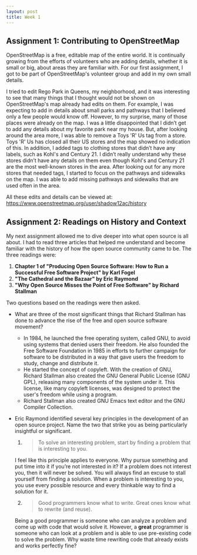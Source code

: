 ```yaml
---
layout: post
title: Week 1
---
```


## Assignment 1: Contributing to OpenStreetMap


OpenStreetMap is a free, editable map of the entire world. It is continually growing from the efforts of volunteers who are adding details, whether it is small or big, about areas they are familiar with. For our first assignment, I got to be part of OpenStreetMap's volunteer group and add in my own small details.

I tried to edit Rego Park in Queens, my neighborhood, and it was interesting to see that many things that I thought would not be shown on OpenStreetMap's map already had edits on them. For example, I was expecting to add in details about small parks and pathways that I believed only a few people would know off. However, to my surprise, many of those places were already on the map. I was a little disappointed that I didn’t get to add any details about my favorite park near my house. But, after looking around the area more, I was able to remove a Toys 'R' Us tag from a store.  Toys 'R' Us has closed all their US stores and the map showed no indication of this. In addition, I added tags to clothing stores that didn’t have any labels, such as Kohl's and Century 21. I didn’t really understand why these stores didn’t have any details on them even though Kohl's and Century 21 are the most well-known stores in the area. After looking out for any more stores that needed tags, I started to focus on the pathways and sidewalks on the map. I was able to add missing pathways and sidewalks that are used often in the area.

All these edits and details can be viewed at: <https://www.openstreetmap.org/user/shadow12ac/history>

## Assignment 2: Readings on History and Context

My next assignment allowed me to dive deeper into what open source is all about. I had to read three articles that helped me understand and become familiar with the history of how the open source community came to be. The three readings were:
1. __Chapter 1 of "Producing Open Source Software: How to Run a Successful Free Software Project" by
Karl Fogel__
2. __"The Cathedral and the Bazaar" by Eric Raymond__
3. __"Why Open Source Misses the Point of Free Software" by Richard Stallman__

Two questions based on the readings were then asked. 
* What are three of the most significant things that Richard Stallman has done to advance the rise of
the free and open source software movement?
  * In 1984, he launched the free operating system, called GNU, to avoid using systems that denied users their freedom. He also founded the Free Software Foundation in 1985 in efforts to further campaign for software to be distributed in a way that gave users the freedom to study, change and distribute it.
  * He started the concept of copyleft. With the creation of GNU, Richard Stallman also created the GNU General Public License (GNU GPL), releasing many components of the system under it. This license, like many copyleft licenses, was designed to protect the user's freedom while using a program.
  * Richard Stallman also created GNU Emacs text editor and the GNU Compiler Collection. 

* Eric Raymond identified several key principles in the development of an open source project. Name
the two that strike you as being particularly insightful or significant.
  1. > To solve an interesting problem, start by finding a problem that is interesting to you.
  
  I feel like this principle applies to everyone. Why pursue something and put time into it if you’re not interested in it? If a      problem does not interest you, then it will never be solved. You will always find an excuse to stall yourself from finding a solution. When a problem is interesting to you, you use every possible resource and every thinkable way to find a solution for it. 
  
  2. > Good programmers know what to write. Great ones know what to rewrite (and reuse).
  
  Being a good programmer is someone who can analyze a problem and come up with code that would solve it. However, a __great__ programmer is someone who can look at a problem and is able to use pre-existing code to solve the problem. Why waste time rewriting code that already exists and works perfectly fine?


 
